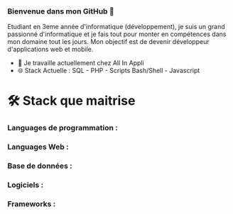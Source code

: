 ### Bienvenue dans mon GitHub 👋

Etudiant en 3eme année d'informatique (développement), je suis un grand passionné d'informatique et je fais tout pour monter en compétences dans mon domaine tout les jours. Mon objectif est de devenir développeur d'applications web et mobile.

- 🔭 Je travaille actuellement chez All In Appli
- 🌐 Stack Actuelle : SQL - PHP - Scripts Bash/Shell - Javascript 

# :hammer_and_wrench: Stack que maitrise 

### Languages de programmation :

### Languages Web :

### Base de données : 

### Logiciels :

### Frameworks :



<!--
**IliasAssadki/IliasAssadki** is a ✨ _special_ ✨ repository because its `README.md` (this file) appears on your GitHub profile.

Here are some ideas to get you started:

- 🔭 I’m currently working on ...
- 👯 I’m looking to collaborate on ...
- 🤔 I’m looking for help with ...
- 💬 Ask me about ...
- 📫 How to reach me: ...
- 😄 Pronouns: ...
- ⚡ Fun fact: ...
-->
